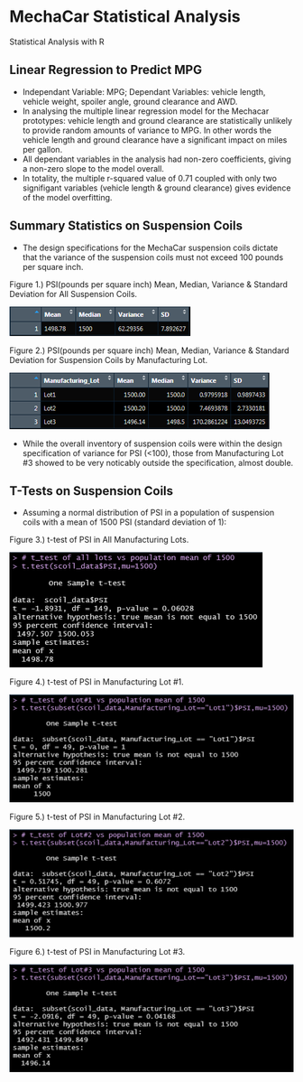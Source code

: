 # MechaCar Statistical Analysis
Statistical Analysis with R

## Linear Regression to Predict MPG
* Independant Variable: MPG; Dependant Variables: vehicle length, vehicle weight, spoiler angle, ground clearance and AWD.
* In analysing the multiple linear regression model for the Mechacar prototypes: vehicle length and ground clearance are statistically unlikely to provide random amounts of variance to MPG. In other words the vehicle length and ground clearance have a significant impact on miles per gallon.
* All dependant variables in the analysis had non-zero coefficients, giving a non-zero slope to the model overall.
* In totality, the multiple r-squared value of 0.71 coupled with only two signifigant variables (vehicle length & ground clearance) gives evidence of the model overfitting.

## Summary Statistics on Suspension Coils
* The design specifications for the MechaCar suspension coils dictate that the variance of the suspension coils must not exceed 100 pounds per square inch.

Figure 1.) PSI(pounds per square inch) Mean, Median, Variance & Standard Deviation for All Suspension Coils.

![](Resources/Fig1.png)

Figure 2.) PSI(pounds per square inch) Mean, Median, Variance & Standard Deviation for Suspension Coils by Manufacturing Lot.

![](Resources/Fig2.png)
 
 * While the overall inventory of suspension coils were within the design specification of variance for PSI (<100), those from Manufacturing Lot #3 showed to be very noticably outside the specification, almost double.

## T-Tests on Suspension Coils
* Assuming a normal distribution of PSI in a population of suspension coils with a mean of 1500 PSI (standard deviation of 1):

Figure 3.) t-test of PSI in All Manufacturing Lots.

![](Resources/Fig3.png)

Figure 4.) t-test of PSI in Manufacturing Lot #1.

![](Resources/Fig4.png)

Figure 5.) t-test of PSI in Manufacturing Lot #2.

![](Resources/Fig5.png)

Figure 6.) t-test of PSI in Manufacturing Lot #3.

![](Resources/Fig6.png)
